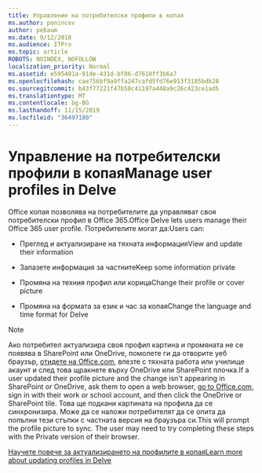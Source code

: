 ```yaml
---
title: Управление на потребителски профили в копая
ms.author: ponincev
author: pebaum
ms.date: 9/12/2018
ms.audience: ITPro
ms.topic: article
ROBOTS: NOINDEX, NOFOLLOW
localization_priority: Normal
ms.assetid: e595481a-91de-431d-bf86-d7610ff3b6a7
ms.openlocfilehash: cae756bf9a9ffa247cafd5fd76e913f3185bdb28
ms.sourcegitcommit: b43f77221f47b50c41197a448a9c26c423ce1ad5
ms.translationtype: MT
ms.contentlocale: bg-BG
ms.lasthandoff: 11/15/2019
ms.locfileid: "36497180"
---
```

# <a name="manage-user-profiles-in-delve"></a><span data-ttu-id="09a0a-102">Управление на потребителски профили в копая</span><span class="sxs-lookup"><span data-stu-id="09a0a-102">Manage user profiles in Delve</span></span>

<span data-ttu-id="09a0a-103">Office копая позволява на потребителите да управляват своя потребителски профил в Office 365.</span><span class="sxs-lookup"><span data-stu-id="09a0a-103">Office Delve lets users manage their Office 365 user profile.</span></span> <span data-ttu-id="09a0a-104">Потребителите могат да:</span><span class="sxs-lookup"><span data-stu-id="09a0a-104">Users can:</span></span>
  
- <span data-ttu-id="09a0a-105">Преглед и актуализиране на тяхната информация</span><span class="sxs-lookup"><span data-stu-id="09a0a-105">View and update their information</span></span>
    
- <span data-ttu-id="09a0a-106">Запазете информация за частните</span><span class="sxs-lookup"><span data-stu-id="09a0a-106">Keep some information private</span></span>
    
- <span data-ttu-id="09a0a-107">Промяна на техния профил или корица</span><span class="sxs-lookup"><span data-stu-id="09a0a-107">Change their profile or cover picture</span></span>
    
- <span data-ttu-id="09a0a-108">Промяна на формата за език и час за копая</span><span class="sxs-lookup"><span data-stu-id="09a0a-108">Change the language and time format for Delve</span></span>
    
> [!NOTE]
> <span data-ttu-id="09a0a-109">Ако потребител актуализира своя профил картина и промяната не се появява в SharePoint или OneDrive, помолете ги да отворите уеб браузър, [отидете на Office.com](https://www.office.com), влезте с тяхната работа или училище акаунт и след това щракнете върху OneDrive или SharePoint плочка.</span><span class="sxs-lookup"><span data-stu-id="09a0a-109">If a user updated their profile picture and the change isn't appearing in SharePoint or OneDrive, ask them to open a web browser, [go to Office.com](https://www.office.com), sign in with their work or school account, and then click the OneDrive or SharePoint tile.</span></span> <span data-ttu-id="09a0a-110">Това ще подкани картината на профила да се синхронизира. Може да се наложи потребителят да се опита да попълни тези стъпки с частната версия на браузъра си.</span><span class="sxs-lookup"><span data-stu-id="09a0a-110">This will prompt the profile picture to sync. The user may need to try completing these steps with the Private version of their browser.</span></span> 
  
[<span data-ttu-id="09a0a-111">Научете повече за актуализирането на профилите в копая</span><span class="sxs-lookup"><span data-stu-id="09a0a-111">Learn more about updating profiles in Delve</span></span>](https://go.microsoft.com/fwlink/?linkid=735070)
  


